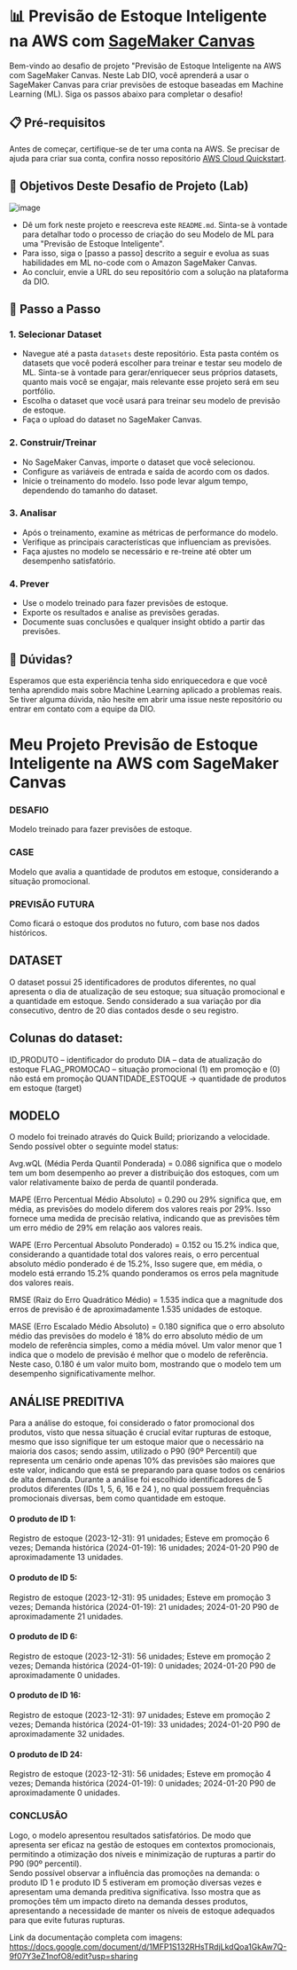 # 📊 Previsão de Estoque Inteligente na AWS com [SageMaker Canvas](https://aws.amazon.com/pt/sagemaker/canvas/)

Bem-vindo ao desafio de projeto "Previsão de Estoque Inteligente na AWS com SageMaker Canvas. Neste Lab DIO, você aprenderá a usar o SageMaker Canvas para criar previsões de estoque baseadas em Machine Learning (ML). Siga os passos abaixo para completar o desafio!

## 📋 Pré-requisitos

Antes de começar, certifique-se de ter uma conta na AWS. Se precisar de ajuda para criar sua conta, confira nosso repositório [AWS Cloud Quickstart](https://github.com/digitalinnovationone/aws-cloud-quickstart).


## 🎯 Objetivos Deste Desafio de Projeto (Lab)

![image](https://github.com/digitalinnovationone/lab-aws-sagemaker-canvas-estoque/assets/730492/72f5c21f-5562-491e-aa42-2885a3184650)

- Dê um fork neste projeto e reescreva este `README.md`. Sinta-se à vontade para detalhar todo o processo de criação do seu Modelo de ML para uma "Previsão de Estoque Inteligente".
- Para isso, siga o [passo a passo] descrito a seguir e evolua as suas habilidades em ML no-code com o Amazon SageMaker Canvas.
- Ao concluir, envie a URL do seu repositório com a solução na plataforma da DIO.


## 🚀 Passo a Passo

### 1. Selecionar Dataset

-   Navegue até a pasta `datasets` deste repositório. Esta pasta contém os datasets que você poderá escolher para treinar e testar seu modelo de ML. Sinta-se à vontade para gerar/enriquecer seus próprios datasets, quanto mais você se engajar, mais relevante esse projeto será em seu portfólio.
-   Escolha o dataset que você usará para treinar seu modelo de previsão de estoque.
-   Faça o upload do dataset no SageMaker Canvas.

### 2. Construir/Treinar

-   No SageMaker Canvas, importe o dataset que você selecionou.
-   Configure as variáveis de entrada e saída de acordo com os dados.
-   Inicie o treinamento do modelo. Isso pode levar algum tempo, dependendo do tamanho do dataset.

### 3. Analisar

-   Após o treinamento, examine as métricas de performance do modelo.
-   Verifique as principais características que influenciam as previsões.
-   Faça ajustes no modelo se necessário e re-treine até obter um desempenho satisfatório.

### 4. Prever

-   Use o modelo treinado para fazer previsões de estoque.
-   Exporte os resultados e analise as previsões geradas.
-   Documente suas conclusões e qualquer insight obtido a partir das previsões.

## 🤔 Dúvidas?

Esperamos que esta experiência tenha sido enriquecedora e que você tenha aprendido mais sobre Machine Learning aplicado a problemas reais. Se tiver alguma dúvida, não hesite em abrir uma issue neste repositório ou entrar em contato com a equipe da DIO.



# Meu Projeto Previsão de Estoque Inteligente na AWS com SageMaker Canvas

### DESAFIO
Modelo treinado para fazer previsões de estoque.

### CASE
Modelo que avalia a quantidade de produtos em estoque, considerando a situação  promocional.

### PREVISÃO FUTURA
Como ficará o estoque dos produtos no futuro, com base nos dados históricos.

## DATASET
O dataset possui 25 identificadores de produtos diferentes, no qual apresenta o dia de atualização de seu estoque; sua situação promocional e a quantidade em estoque. Sendo considerado a sua variação por dia consecutivo, dentro de 20 dias contados desde o seu registro.

## Colunas do dataset:
ID_PRODUTO –  identificador do produto
DIA –  	data de atualização do estoque 
FLAG_PROMOCAO – situação promocional (1) em promoção e (0) não está em promoção	
QUANTIDADE_ESTOQUE -> quantidade de produtos em estoque (target)

## MODELO
O modelo foi treinado através do Quick Build; priorizando a velocidade. Sendo possível obter o seguinte model status:

Avg.wQL (Média Perda Quantil Ponderada) = 0.086 significa que o modelo tem um bom desempenho ao prever a distribuição dos estoques, com um valor relativamente baixo de perda de quantil ponderada.

MAPE (Erro Percentual Médio Absoluto) = 0.290 ou 29% significa que, em média, as previsões do modelo diferem dos valores reais por 29%. Isso fornece uma medida de precisão relativa, indicando que as previsões têm um erro médio de 29% em relação aos valores reais.

WAPE (Erro Percentual Absoluto Ponderado) = 0.152 ou 15.2% indica que, considerando a quantidade total dos valores reais, o erro percentual absoluto médio ponderado é de 15.2%, Isso sugere que, em média, o modelo está errando 15.2% quando ponderamos os erros pela magnitude dos valores reais.

RMSE (Raiz do Erro Quadrático Médio) =  1.535 indica que a magnitude dos erros de previsão é de aproximadamente 1.535 unidades de estoque. 

MASE (Erro Escalado Médio Absoluto) = 0.180 significa que o erro absoluto médio das previsões do modelo é 18% do erro absoluto médio de um modelo de referência simples, como a média móvel. Um valor menor que 1 indica que o modelo de previsão é melhor que o modelo de referência. Neste caso, 0.180 é um valor muito bom, mostrando que o modelo tem um desempenho significativamente melhor.

## ANÁLISE PREDITIVA
Para a análise do estoque, foi considerado o fator promocional dos produtos, visto que nessa situação é crucial evitar rupturas de estoque, mesmo que isso signifique ter um estoque maior que o necessário na maioria dos casos; sendo assim, utilizado o P90 (90º Percentil) que representa um cenário onde apenas 10% das previsões são maiores que este valor, indicando que está se preparando para quase todos os cenários de alta demanda.
Durante a análise foi escolhido identificadores de 5 produtos diferentes (IDs 1, 5, 6, 16 e 24 ), no qual possuem frequências promocionais diversas, bem como quantidade em estoque. 

#### O produto de ID 1:
Registro de estoque (2023-12-31): 91 unidades; 
Esteve em promoção 6 vezes;
Demanda histórica (2024-01-19): 16 unidades;
2024-01-20 P90 de aproximadamente 13 unidades.

#### O produto de ID 5:
Registro de estoque (2023-12-31): 95 unidades; 
Esteve em promoção 3 vezes;
Demanda histórica (2024-01-19): 21 unidades;
2024-01-20 P90 de aproximadamente 21 unidades.

#### O produto de ID 6:
Registro de estoque (2023-12-31): 56 unidades; 
Esteve em promoção 2 vezes;
Demanda histórica (2024-01-19): 0 unidades;
2024-01-20 P90 de aproximadamente 0 unidades.

#### O produto de ID 16:
Registro de estoque (2023-12-31): 97 unidades; 
Esteve em promoção 2 vezes;
Demanda histórica (2024-01-19): 33 unidades;
2024-01-20 P90 de aproximadamente 32 unidades.

#### O produto de ID 24:
Registro de estoque (2023-12-31): 56 unidades; 
Esteve em promoção 4 vezes;
Demanda histórica (2024-01-19): 0 unidades;
2024-01-20 P90 de aproximadamente 0 unidades.

### CONCLUSÃO
Logo, o modelo apresentou resultados satisfatórios. De modo que apresenta ser eficaz na gestão de estoques em contextos promocionais, permitindo a otimização dos níveis e minimização de rupturas a partir do P90 (90º percentil).  
Sendo possível observar a influência das promoções na demanda: o produto ID 1 e produto ID 5 estiveram em promoção diversas vezes e apresentam uma demanda preditiva significativa. Isso mostra que as promoções têm um impacto direto na demanda desses produtos, apresentando a necessidade de manter os níveis de estoque adequados para que evite futuras rupturas.

Link da documentação completa com imagens: https://docs.google.com/document/d/1MFP1S132RHsTRdjLkdQoa1GkAw7Q-9f07Y3eZ1nofO8/edit?usp=sharing





